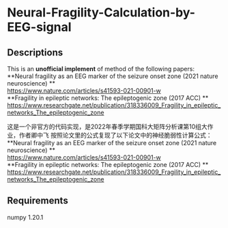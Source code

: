 # Neural-Fragility-Calculation-by-EEG-signal
## Descriptions
This is an **unofficial implement** of method of the following papers:   
**Neural fragility as an EEG marker of the seizure onset zone (2021 nature neuroscience) **  
https://www.nature.com/articles/s41593-021-00901-w  
**Fragility in epileptic networks: The epileptogenic zone (2017 ACC) **  
https://www.researchgate.net/publication/318336009_Fragility_in_epileptic_networks_The_epileptogenic_zone  
  
这是一个非官方的代码实现，是2022年春季学期国科大矩阵分析课第10组大作业，作者卿中飞
按照论文里的公式复现了以下论文中的神经脆弱性计算公式：
**Neural fragility as an EEG marker of the seizure onset zone (2021 nature neuroscience) **  
https://www.nature.com/articles/s41593-021-00901-w  
**Fragility in epileptic networks: The epileptogenic zone (2017 ACC) **  
https://www.researchgate.net/publication/318336009_Fragility_in_epileptic_networks_The_epileptogenic_zone  
## Requirements
numpy 1.20.1

